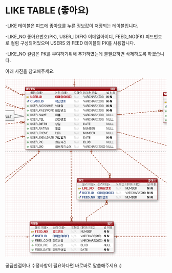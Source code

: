 # LIKE TABLE (좋아요)

-LIKE 테이블은 피드에 좋아요를 누른 정보값이 저장되는 테이블입니다.


-LIKE_NO 좋아요번호(PK),
USER_ID(FK) 이메일아이디, FEED_NO(FK) 피드번호 로 컬럼 구성되어있으며
USERS 와 FEED 테이블의 PK를 사용합니다.

-LIKE_NO 컬럼은 PK를 부여하기위해 추가하였는데 불필요하면 삭제하도록 하겠습니다.

아래 사진을 참고해주세요.





![IMG](LIKE_USERS_FEED.png)



궁금한점이나 수정사항이 필요하다면 바로바로 말씀해주세요 :)




